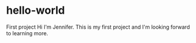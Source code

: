 # hello-world
First project
Hi I'm Jennifer. 
This is my first project and I'm looking forward to learning more.
